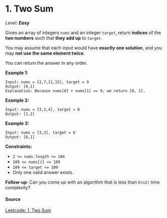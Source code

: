 # 1. Two Sum

_Level: **Easy**_

Given an array of integers `nums` and an integer `target`, return **indices** of the **two numbers** such that **they add up** to `target`.

You may assume that each input would have **exactly one solution**, and you may **not use the same element twice**.

You can return the answer in any order.

**Example 1:**

```
Input: nums = [2,7,11,15], target = 9
Output: [0,1]
Explanation: Because nums[0] + nums[1] == 9, we return [0, 1].
```

**Example 2:**

```
Input: nums = [3,2,4], target = 6
Output: [1,2]
```

**Example 3:**

```
Input: nums = [3,3], target = 6
Output: [0,1]
```

**Constraints:**

- `2 <= nums.length <= 104`
- `109 <= nums[i] <= 109`
- `109 <= target <= 109`
- Only one valid answer exists.

**Follow-up**: Can you come up with an algorithm that is less than `O(n2)` time complexity?

#### Source

[Leetcode: 1. Two Sum](https://leetcode.com/problems/two-sum/description/)
